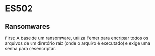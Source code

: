 # ES502

## Ransomwares

First: A base de um ransomware, utiliza Fernet para encriptar todos os arquivos de um diretório raíz (onde o arquivo é executado) e exige uma senha para desencriptar.
